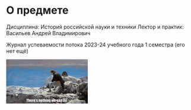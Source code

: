 # О предмете
Дисциплина: История российской науки и техники
Лектор и практик: Васильев Андрей Владимирович

Журнал успеваемости потока 2023-24 учебного года 1 семестра (его нет ещё)

![](https://github.com/petrovviacheslav/myitmo/blob/main/gifs/there's-nothing-we-can-do.gif)


